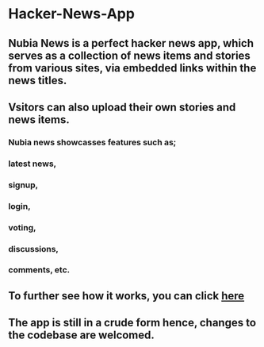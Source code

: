 # Hacker-News-App

## Nubia News is a perfect hacker news app, which serves as a collection of news items and stories from various sites, via embedded links within the news titles.

## Vsitors can also upload their own stories and news items.

### Nubia news showcasses features such as;
### latest news,
### signup, 
### login,
### voting,
### discussions,
### comments, etc.

## To further see how it works, you can click [here](https://nubianews.herokuapp.com)

## The app is still in a crude form hence, changes to the codebase are welcomed.
